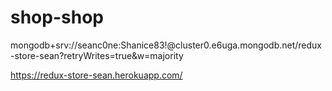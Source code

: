 # shop-shop


mongodb+srv://seanc0ne:Shanice83!@cluster0.e6uga.mongodb.net/redux-store-sean?retryWrites=true&w=majority

https://redux-store-sean.herokuapp.com/